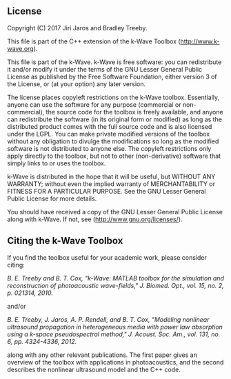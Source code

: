 ## License

Copyright (C) 2017 Jiri Jaros and Bradley Treeby.
 
This file is part of the C++ extension of the k-Wave Toolbox 
(http://www.k-wave.org).
 
This file is part of the k-Wave. k-Wave is free software: you can redistribute 
it and/or modify it under the terms of the GNU Lesser General Public License as 
published by the Free Software Foundation, either version 3 of the License, or 
(at your option) any later version.
 
The license places copyleft restrictions on the k-Wave toolbox. Essentially, 
anyone can use the software for any purpose (commercial or non-commercial), the 
source code for the toolbox is freely available, and anyone can redistribute the 
software (in its original form or modified) as long as the distributed product 
comes with the full source code and is also licensed under the LGPL. You can 
make private modified versions of the toolbox without any obligation to divulge 
the modifications so long as the modified software is not distributed to anyone 
else. The copyleft restrictions only apply directly to the toolbox, but not to 
other (non-derivative) software that simply links to or uses the toolbox.

k-Wave is distributed in the hope that it will be useful, but WITHOUT ANY 
WARRANTY; without even the implied warranty of MERCHANTABILITY or FITNESS FOR A
 PARTICULAR PURPOSE. See the GNU Lesser General Public License for more details. 

You should have received a copy of the GNU Lesser General Public License along 
with k-Wave. If not, see (http://www.gnu.org/licenses/).


## Citing the k-Wave Toolbox

If you find the toolbox useful for your academic work, please consider citing:

_B. E. Treeby and B. T. Cox, "k-Wave: MATLAB toolbox for the simulation and 
reconstruction of photoacoustic wave-fields," J. Biomed. Opt., vol. 15, no. 2, 
p. 021314, 2010._

and/or

_B. E. Treeby, J. Jaros, A. P. Rendell, and B. T. Cox, "Modeling nonlinear 
ultrasound propagation in heterogeneous media with power law absorption using a 
k-space pseudospectral method," J. Acoust. Soc. Am., vol. 131, no. 6, pp. 
4324-4336, 2012._

along with any other relevant publications. The first paper gives an overview 
of the toolbox with applications in photoacoustics, and the second describes the 
nonlinear ultrasound model and the C++ code.
